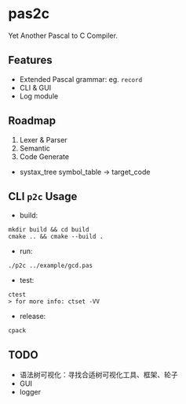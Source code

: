 # pas2c
Yet Another Pascal to C Compiler.

## Features
- Extended Pascal grammar: eg. `record`
- CLI & GUI
- Log module

## Roadmap
1. Lexer & Parser
2. Semantic
3. Code Generate
  - systax_tree symbol_table -> target_code

## CLI `p2c` Usage
- build:
```
mkdir build && cd build
cmake .. && cmake --build .
```
- run:
```
./p2c ../example/gcd.pas
```

- test:
```
ctest
> for more info: ctset -VV
```

- release:
```
cpack
```

## TODO
- 语法树可视化：寻找合适树可视化工具、框架、轮子
- GUI
- logger